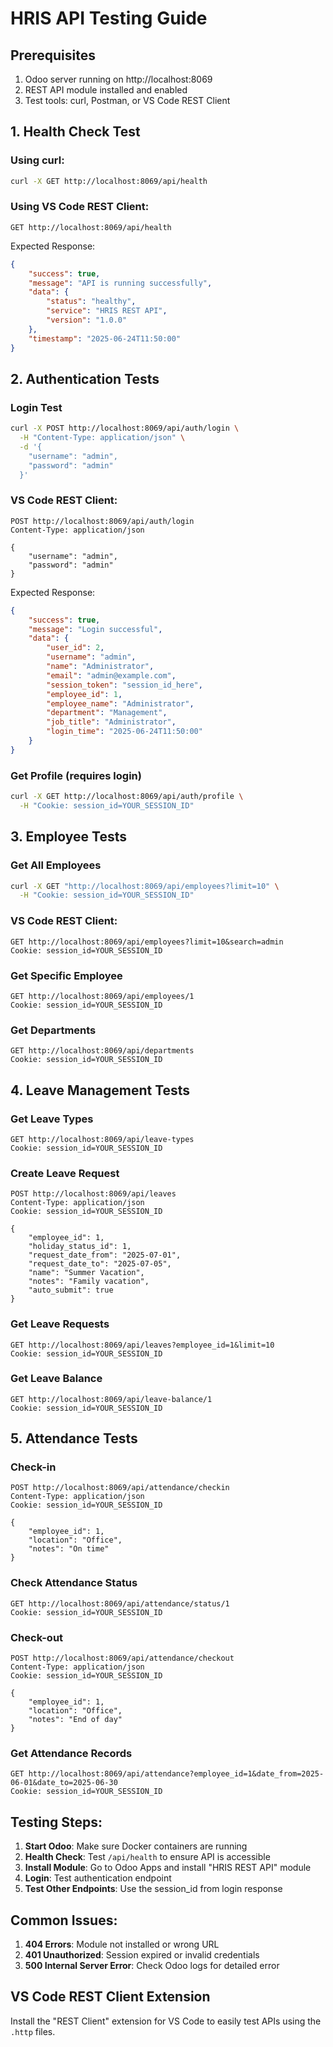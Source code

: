 # HRIS API Testing Guide

## Prerequisites
1. Odoo server running on http://localhost:8069
2. REST API module installed and enabled
3. Test tools: curl, Postman, or VS Code REST Client

## 1. Health Check Test

### Using curl:
```bash
curl -X GET http://localhost:8069/api/health
```

### Using VS Code REST Client:
```http
GET http://localhost:8069/api/health
```

Expected Response:
```json
{
    "success": true,
    "message": "API is running successfully",
    "data": {
        "status": "healthy",
        "service": "HRIS REST API",
        "version": "1.0.0"
    },
    "timestamp": "2025-06-24T11:50:00"
}
```

## 2. Authentication Tests

### Login Test
```bash
curl -X POST http://localhost:8069/api/auth/login \
  -H "Content-Type: application/json" \
  -d '{
    "username": "admin",
    "password": "admin"
  }'
```

### VS Code REST Client:
```http
POST http://localhost:8069/api/auth/login
Content-Type: application/json

{
    "username": "admin",
    "password": "admin"
}
```

Expected Response:
```json
{
    "success": true,
    "message": "Login successful",
    "data": {
        "user_id": 2,
        "username": "admin",
        "name": "Administrator",
        "email": "admin@example.com",
        "session_token": "session_id_here",
        "employee_id": 1,
        "employee_name": "Administrator",
        "department": "Management",
        "job_title": "Administrator",
        "login_time": "2025-06-24T11:50:00"
    }
}
```

### Get Profile (requires login)
```bash
curl -X GET http://localhost:8069/api/auth/profile \
  -H "Cookie: session_id=YOUR_SESSION_ID"
```

## 3. Employee Tests

### Get All Employees
```bash
curl -X GET "http://localhost:8069/api/employees?limit=10" \
  -H "Cookie: session_id=YOUR_SESSION_ID"
```

### VS Code REST Client:
```http
GET http://localhost:8069/api/employees?limit=10&search=admin
Cookie: session_id=YOUR_SESSION_ID
```

### Get Specific Employee
```http
GET http://localhost:8069/api/employees/1
Cookie: session_id=YOUR_SESSION_ID
```

### Get Departments
```http
GET http://localhost:8069/api/departments
Cookie: session_id=YOUR_SESSION_ID
```

## 4. Leave Management Tests

### Get Leave Types
```http
GET http://localhost:8069/api/leave-types
Cookie: session_id=YOUR_SESSION_ID
```

### Create Leave Request
```http
POST http://localhost:8069/api/leaves
Content-Type: application/json
Cookie: session_id=YOUR_SESSION_ID

{
    "employee_id": 1,
    "holiday_status_id": 1,
    "request_date_from": "2025-07-01",
    "request_date_to": "2025-07-05",
    "name": "Summer Vacation",
    "notes": "Family vacation",
    "auto_submit": true
}
```

### Get Leave Requests
```http
GET http://localhost:8069/api/leaves?employee_id=1&limit=10
Cookie: session_id=YOUR_SESSION_ID
```

### Get Leave Balance
```http
GET http://localhost:8069/api/leave-balance/1
Cookie: session_id=YOUR_SESSION_ID
```

## 5. Attendance Tests

### Check-in
```http
POST http://localhost:8069/api/attendance/checkin
Content-Type: application/json
Cookie: session_id=YOUR_SESSION_ID

{
    "employee_id": 1,
    "location": "Office",
    "notes": "On time"
}
```

### Check Attendance Status
```http
GET http://localhost:8069/api/attendance/status/1
Cookie: session_id=YOUR_SESSION_ID
```

### Check-out
```http
POST http://localhost:8069/api/attendance/checkout
Content-Type: application/json
Cookie: session_id=YOUR_SESSION_ID

{
    "employee_id": 1,
    "location": "Office",
    "notes": "End of day"
}
```

### Get Attendance Records
```http
GET http://localhost:8069/api/attendance?employee_id=1&date_from=2025-06-01&date_to=2025-06-30
Cookie: session_id=YOUR_SESSION_ID
```

## Testing Steps:

1. **Start Odoo**: Make sure Docker containers are running
2. **Health Check**: Test `/api/health` to ensure API is accessible
3. **Install Module**: Go to Odoo Apps and install "HRIS REST API" module
4. **Login**: Test authentication endpoint
5. **Test Other Endpoints**: Use the session_id from login response

## Common Issues:

1. **404 Errors**: Module not installed or wrong URL
2. **401 Unauthorized**: Session expired or invalid credentials
3. **500 Internal Server Error**: Check Odoo logs for detailed error

## VS Code REST Client Extension
Install the "REST Client" extension for VS Code to easily test APIs using the `.http` files.
